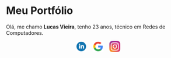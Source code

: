<style>
    .redes {
        display: flex;
        justify-content: center;
        gap: 16px;
    }

    .redes img {
        width: 30px;
    }
</style>

# Meu Portfólio

<p>Olá, me chamo <strong>Lucas Vieira</strong>, tenho 23 anos, técnico em Redes de Computadores.</p>

<div class="redes">
<a href="https://www.linkedin.com/in/lucvieira/">
    <img src="./assets/images/redes_sociais/linkedin.svg" alt="LinkedIn">
</a>
<a href="mailto:lukasveras14@gmail.com">
    <img src="./assets/images/redes_sociais/gmail.svg" alt="LinkedIn">
</a>
<a href="https://www.instagram.com/luckyss.v/">
    <img src="./assets/images/redes_sociais/instagram.svg" alt="LinkedIn">
</a>
</div>